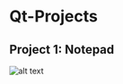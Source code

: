 # Qt-Projects

## Project 1: Notepad

![alt text](https://github.com/toby0622/Qt-Projects/blob/main/Demonstration%20Screenshots/Project%201%20Notepad.png)

